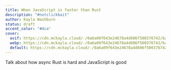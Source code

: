 ```yaml
---
title: When JavaScript is faster than Rust
description: "#notclickbait"
author: Kayla Washburn
status: draft
accent_color: "#4ca"
cover:
  avif: https://cdn.mckayla.cloud/-/0a6a09f643e24678a4d606f500376742/banner.avif
  webp: https://cdn.mckayla.cloud/-/0a6a09f643e24678a4d606f500376742/banner.webp
  default: https://cdn.mckayla.cloud/-/0a6a09f643e24678a4d606f500376742/banner.jpeg
---
```


Talk about how async Rust is hard and JavaScript is good
